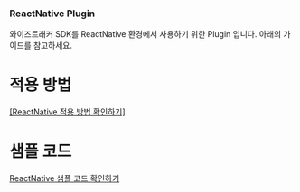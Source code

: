 ### ReactNative Plugin 

와이즈트래커 SDK를 ReactNative 환경에서 사용하기 위한 Plugin 입니다. 
아래의 가이드를 참고하세요. 

# 적용 방법 
<a href="[http://example.com/](https://document.wisetracker.co.kr/v/v2-developer/sdk/react-native/reactnative-install-guide)" target="_blank">[ReactNative 적용 방법 확인하기]</a>

# 샘플 코드 
[ReactNative 샘플 코드 확인하기](https://github.com/WisetrackerTechteam/SdkSampleSource/tree/main/SampleReactNative)

